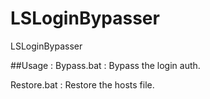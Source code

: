 # LSLoginBypasser
LSLoginBypasser

##Usage :
Bypass.bat : Bypass the login auth.

Restore.bat : Restore the hosts file.

